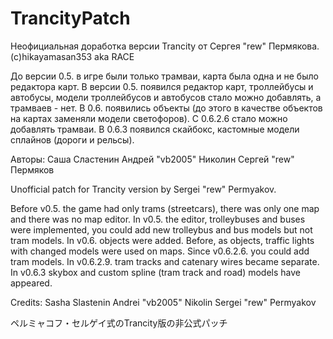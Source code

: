 # TrancityPatch
Неофициальная доработка версии Trancity от Сергея "rew" Пермякова. (c)hikayamasan353 aka RACE

До версии 0.5. в игре были только трамваи, карта была одна и не было редактора карт.
В версии 0.5. появился редактор карт, троллейбусы и автобусы, модели троллейбусов и автобусов стало можно добавлять, а трамваев - нет.
В 0.6. появились объекты (до этого в качестве объектов на картах заменяли модели светофоров).
С 0.6.2.6 стало можно добавлять трамваи.
В 0.6.3 появился скайбокс, кастомные модели сплайнов (дороги и рельсы).

Авторы:
Саша Сластенин
Андрей "vb2005" Николин
Сергей "rew" Пермяков

Unofficial patch for Trancity version by Sergei "rew" Permyakov.

Before v0.5. the game had only trams (streetcars), there was only one map and there was no map editor.
In v0.5. the editor, trolleybuses and buses were implemented, you could add new trolleybus and bus models but not tram models.
In v0.6. objects were added. Before, as objects, traffic lights with changed models were used on maps.
Since v0.6.2.6. you could add tram models.
In v0.6.2.9. tram tracks and catenary wires became separate.
In v0.6.3 skybox and custom spline (tram track and road) models have appeared.

Credits:
Sasha Slastenin
Andrei "vb2005" Nikolin
Sergei "rew" Permyakov

ペルミャコフ・セルゲイ式のTrancity版の非公式パッチ
